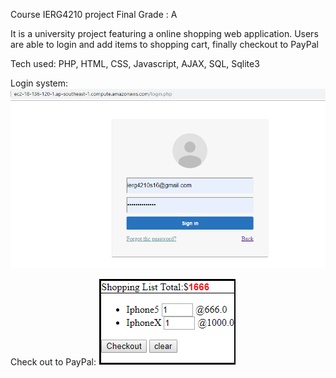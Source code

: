 Course IERG4210 project Final Grade : A

It is a university project featuring a online shopping web application.
Users are able to login and add items to shopping cart, finally checkout to PayPal

Tech used: PHP, HTML, CSS, Javascript, AJAX, SQL, Sqlite3

Login system:
![alt text](https://github.com/felixcch/IERG4210/blob/master/Login.png)



Check out to PayPal:
![alt text](https://github.com/felixcch/IERG4210/blob/master/checkout.png)

